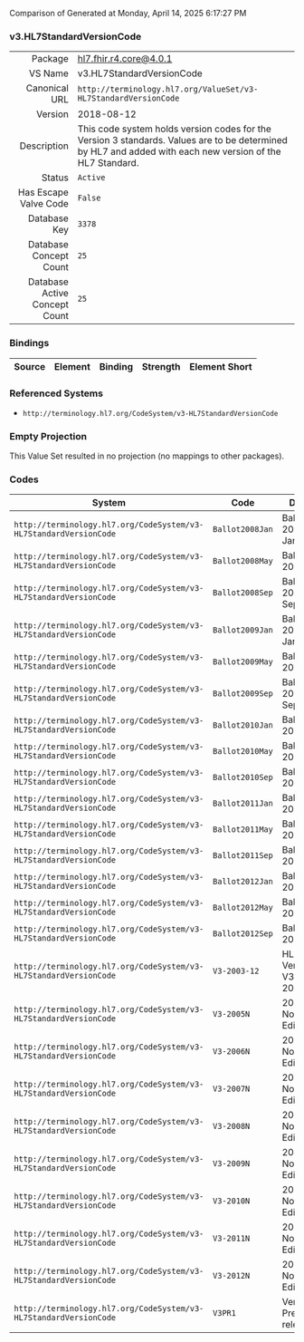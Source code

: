 Comparison of 
Generated at Monday, April 14, 2025 6:17:27 PM

### v3.HL7StandardVersionCode

|      |     |
| ---: | --- |
| Package | hl7.fhir.r4.core@4.0.1 |
| VS Name | v3.HL7StandardVersionCode |
| Canonical URL | `http://terminology.hl7.org/ValueSet/v3-HL7StandardVersionCode` |
| Version | 2018-08-12 |
| Description | This code system holds version codes for the Version 3 standards. Values are to be determined by HL7 and added with each new version of the HL7 Standard. |
| Status | `Active` |
| Has Escape Valve Code | `False` |
| Database Key | `3378` |
| Database Concept Count | `25` |
| Database Active Concept Count | `25` |
### Bindings

| Source | Element | Binding | Strength | Element Short |
| ------ | ------- | ------- | -------- | ------------- |

### Referenced Systems

* `http://terminology.hl7.org/CodeSystem/v3-HL7StandardVersionCode`
### Empty Projection

This Value Set resulted in no projection (no mappings to other packages).

### Codes

| System | Code | Display |
| ------ | ---- | ------- |
| `http://terminology.hl7.org/CodeSystem/v3-HL7StandardVersionCode` | `Ballot2008Jan` | Ballot 2008 January |
| `http://terminology.hl7.org/CodeSystem/v3-HL7StandardVersionCode` | `Ballot2008May` | Ballot 2008 May |
| `http://terminology.hl7.org/CodeSystem/v3-HL7StandardVersionCode` | `Ballot2008Sep` | Ballot 2008 September |
| `http://terminology.hl7.org/CodeSystem/v3-HL7StandardVersionCode` | `Ballot2009Jan` | Ballot 2009 January |
| `http://terminology.hl7.org/CodeSystem/v3-HL7StandardVersionCode` | `Ballot2009May` | Ballot 2009 May |
| `http://terminology.hl7.org/CodeSystem/v3-HL7StandardVersionCode` | `Ballot2009Sep` | Ballot 2009 September |
| `http://terminology.hl7.org/CodeSystem/v3-HL7StandardVersionCode` | `Ballot2010Jan` | Ballot 2010 Jan |
| `http://terminology.hl7.org/CodeSystem/v3-HL7StandardVersionCode` | `Ballot2010May` | Ballot 2010 May |
| `http://terminology.hl7.org/CodeSystem/v3-HL7StandardVersionCode` | `Ballot2010Sep` | Ballot 2010 Sep |
| `http://terminology.hl7.org/CodeSystem/v3-HL7StandardVersionCode` | `Ballot2011Jan` | Ballot 2011 Jan |
| `http://terminology.hl7.org/CodeSystem/v3-HL7StandardVersionCode` | `Ballot2011May` | Ballot 2011 May |
| `http://terminology.hl7.org/CodeSystem/v3-HL7StandardVersionCode` | `Ballot2011Sep` | Ballot 2011 Sep |
| `http://terminology.hl7.org/CodeSystem/v3-HL7StandardVersionCode` | `Ballot2012Jan` | Ballot 2012 Jan |
| `http://terminology.hl7.org/CodeSystem/v3-HL7StandardVersionCode` | `Ballot2012May` | Ballot 2012 May |
| `http://terminology.hl7.org/CodeSystem/v3-HL7StandardVersionCode` | `Ballot2012Sep` | Ballot 2012 Sep |
| `http://terminology.hl7.org/CodeSystem/v3-HL7StandardVersionCode` | `V3-2003-12` | HL7 Version V3-2003-12 |
| `http://terminology.hl7.org/CodeSystem/v3-HL7StandardVersionCode` | `V3-2005N` | 2005 Normative Edition |
| `http://terminology.hl7.org/CodeSystem/v3-HL7StandardVersionCode` | `V3-2006N` | 2006 Normative Edition |
| `http://terminology.hl7.org/CodeSystem/v3-HL7StandardVersionCode` | `V3-2007N` | 2007 Normative Edition |
| `http://terminology.hl7.org/CodeSystem/v3-HL7StandardVersionCode` | `V3-2008N` | 2008 Normative Edition |
| `http://terminology.hl7.org/CodeSystem/v3-HL7StandardVersionCode` | `V3-2009N` | 2009 Normative Edition |
| `http://terminology.hl7.org/CodeSystem/v3-HL7StandardVersionCode` | `V3-2010N` | 2010 Normative Edition |
| `http://terminology.hl7.org/CodeSystem/v3-HL7StandardVersionCode` | `V3-2011N` | 2011 Normative Edition |
| `http://terminology.hl7.org/CodeSystem/v3-HL7StandardVersionCode` | `V3-2012N` | 2012 Normative Edition |
| `http://terminology.hl7.org/CodeSystem/v3-HL7StandardVersionCode` | `V3PR1` | Version3 Pre-release #1 |
